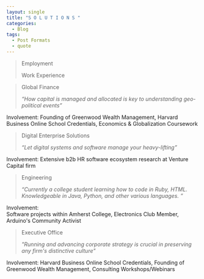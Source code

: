 ```yaml
---
layout: single
title: "S O L U T I O N S "
categories:
  - Blog 
tags:
  - Post Formats 
  - quote
---
```


> Employment  
>
> Work Experience

> Global Finance
>
> <cite> “How capital is managed and allocated is key to understanding geo-political events”  

Involvement: 
Founding of Greenwood Wealth Management, Harvard Business Online School Credentials, Economics & Globalization Coursework


> Digital Enterprise Solutions
>
> <cite> “Let digital systems and software manage your heavy-lifting” 

Involvement: 
Extensive b2b HR software ecosystem research at Venture Capital firm 



> Engineering
>
> <cite> “Currently a college student learning how to code in Ruby, HTML. Knowledgeable in Java, Python, and other various languages. ” 

Involvement:  
Software projects within Amherst College, Electronics Club Member, Arduino's Community Activist



 
>  Executive Office 
>
> <cite> "Running and advancing corporate strategy is crucial in preserving any firm's distinctive culture"

Involvement: 
Harvard Business Online School Credentials, Founding of Greenwood Wealth Management, Consulting Workshops/Webinars


